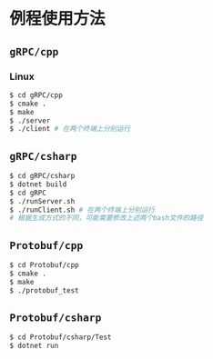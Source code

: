 # 例程使用方法

## `gRPC/cpp`

### Linux

```bash
$ cd gRPC/cpp
$ cmake .
$ make
$ ./server
$ ./client # 在两个终端上分别运行
```

## `gRPC/csharp`


```bash
$ cd gRPC/csharp
$ dotnet build
$ cd gRPC
$ ./runServer.sh
$ ./runClient.sh # 在两个终端上分别运行
# 根据生成方式的不同，可能需要修改上述两个bash文件的路径
```

## `Protobuf/cpp`

```bash
$ cd Protobuf/cpp
$ cmake .
$ make
$ ./protobuf_test 
```

## `Protobuf/csharp`

```bash
$ cd Protobuf/csharp/Test
$ dotnet run
```